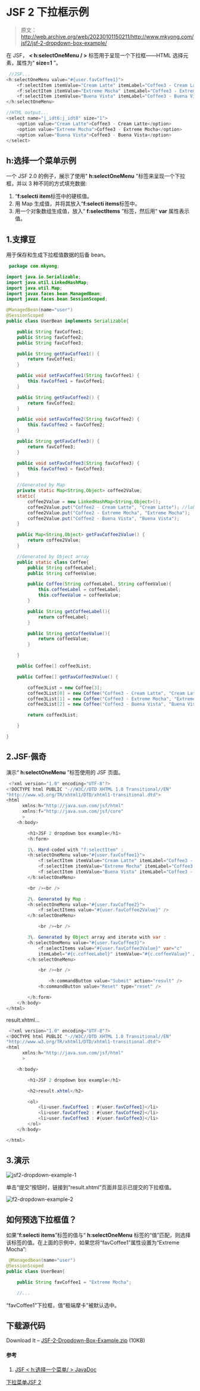 # JSF 2 下拉框示例

> 原文：<http://web.archive.org/web/20230101150211/http://www.mkyong.com/jsf2/jsf-2-dropdown-box-example/>

在 JSF， **< h:selectOneMenu / >** 标签用于呈现一个下拉框——HTML 选择元素，属性为“ **size=1** ”。

```java
 //JSF...
<h:selectOneMenu value="#{user.favCoffee1}">
   	<f:selectItem itemValue="Cream Latte" itemLabel="Coffee3 - Cream Latte" />
   	<f:selectItem itemValue="Extreme Mocha" itemLabel="Coffee3 - Extreme Mocha" />
   	<f:selectItem itemValue="Buena Vista" itemLabel="Coffee3 - Buena Vista" />
</h:selectOneMenu>

//HTML output...
<select name="j_idt6:j_idt8" size="1">	
	<option value="Cream Latte">Coffee3 - Cream Latte</option> 
	<option value="Extreme Mocha">Coffee3 - Extreme Mocha</option> 
	<option value="Buena Vista">Coffee3 - Buena Vista</option> 
</select> 
```

## h:选择一个菜单示例

一个 JSF 2.0 的例子，展示了使用" **h:selectOneMenu** "标签来呈现一个下拉框，并以 3 种不同的方式填充数据:

1.  “**f:selecti item**标签中的硬核值。
2.  用 Map 生成值，并将其放入“**f:selecti items**标签中。
3.  用一个对象数组生成值，放入“ **f:selectItems** ”标签，然后用“ **var** 属性表示值。

 ## 1.支撑豆

用于保存和生成下拉框值数据的后备 bean。

```java
 package com.mkyong;

import java.io.Serializable;
import java.util.LinkedHashMap;
import java.util.Map;
import javax.faces.bean.ManagedBean;
import javax.faces.bean.SessionScoped;

@ManagedBean(name="user")
@SessionScoped
public class UserBean implements Serializable{

	public String favCoffee1;
	public String favCoffee2;
	public String favCoffee3;

	public String getFavCoffee1() {
		return favCoffee1;
	}

	public void setFavCoffee1(String favCoffee1) {
		this.favCoffee1 = favCoffee1;
	}

	public String getFavCoffee2() {
		return favCoffee2;
	}

	public void setFavCoffee2(String favCoffee2) {
		this.favCoffee2 = favCoffee2;
	}

	public String getFavCoffee3() {
		return favCoffee3;
	}

	public void setFavCoffee3(String favCoffee3) {
		this.favCoffee3 = favCoffee3;
	}

	//Generated by Map
	private static Map<String,Object> coffee2Value;
	static{
		coffee2Value = new LinkedHashMap<String,Object>();
		coffee2Value.put("Coffee2 - Cream Latte", "Cream Latte"); //label, value
		coffee2Value.put("Coffee2 - Extreme Mocha", "Extreme Mocha");
		coffee2Value.put("Coffee2 - Buena Vista", "Buena Vista");
	}

	public Map<String,Object> getFavCoffee2Value() {
		return coffee2Value;
	}

	//Generated by Object array
	public static class Coffee{
		public String coffeeLabel;
		public String coffeeValue;

		public Coffee(String coffeeLabel, String coffeeValue){
			this.coffeeLabel = coffeeLabel;
			this.coffeeValue = coffeeValue;
		}

		public String getCoffeeLabel(){
			return coffeeLabel;
		}

		public String getCoffeeValue(){
			return coffeeValue;
		}

	}

	public Coffee[] coffee3List;

	public Coffee[] getFavCoffee3Value() {

		coffee3List = new Coffee[3];
		coffee3List[0] = new Coffee("Coffee3 - Cream Latte", "Cream Latte");
		coffee3List[1] = new Coffee("Coffee3 - Extreme Mocha", "Extreme Mocha");
		coffee3List[2] = new Coffee("Coffee3 - Buena Vista", "Buena Vista");

		return coffee3List;

	}

} 
```

 ## 2.JSF·佩奇

演示“ **h:selectOneMenu** ”标签使用的 JSF 页面。

```java
 <?xml version="1.0" encoding="UTF-8"?>
<!DOCTYPE html PUBLIC "-//W3C//DTD XHTML 1.0 Transitional//EN" 
"http://www.w3.org/TR/xhtml1/DTD/xhtml1-transitional.dtd">
<html    
      xmlns:h="http://java.sun.com/jsf/html"
      xmlns:f="http://java.sun.com/jsf/core"
      >
    <h:body>

    	<h1>JSF 2 dropdown box example</h1>
    	<h:form>

	    1\. Hard-coded with "f:selectItem" : 
   		<h:selectOneMenu value="#{user.favCoffee1}">
   			<f:selectItem itemValue="Cream Latte" itemLabel="Coffee3 - Cream Latte" />
   			<f:selectItem itemValue="Extreme Mocha" itemLabel="Coffee3 - Extreme Mocha" />
   			<f:selectItem itemValue="Buena Vista" itemLabel="Coffee3 - Buena Vista" />
   		</h:selectOneMenu>

		<br /><br />

	    2\. Generated by Map :
   		<h:selectOneMenu value="#{user.favCoffee2}">
   			<f:selectItems value="#{user.favCoffee2Value}" />
   		</h:selectOneMenu>

	        <br /><br />

	    3\. Generated by Object array and iterate with var :
   		<h:selectOneMenu value="#{user.favCoffee3}">
   			<f:selectItems value="#{user.favCoffee3Value}" var="c"
   			itemLabel="#{c.coffeeLabel}" itemValue="#{c.coffeeValue}" />
   		</h:selectOneMenu>

	        <br /><br />

    	        <h:commandButton value="Submit" action="result" />
	        <h:commandButton value="Reset" type="reset" />

    	</h:form>
    </h:body>
</html> 
```

result.xhtml…

```java
 <?xml version="1.0" encoding="UTF-8"?>
<!DOCTYPE html PUBLIC "-//W3C//DTD XHTML 1.0 Transitional//EN" 
"http://www.w3.org/TR/xhtml1/DTD/xhtml1-transitional.dtd">
<html    
      xmlns:h="http://java.sun.com/jsf/html"
      >

    <h:body>

    	<h1>JSF 2 dropdown box example</h1>

    	<h2>result.xhtml</h2>

    	<ol>
    		<li>user.favCoffee1 : #{user.favCoffee1}</li>
    		<li>user.favCoffee2 : #{user.favCoffee2}</li>
    		<li>user.favCoffee3 : #{user.favCoffee3}</li>
    	</ol>
    </h:body>

</html> 
```

## 3.演示

![jsf2-dropdown-example-1](img/a74494921e4e7341a1c2589e84b38e70.png "jsf2-dropdown-example-1")

单击“提交”按钮时，链接到“result.xhtml”页面并显示已提交的下拉框值。

![f2-dropdown-example-2](img/86013f5c53d76c3831f1bca6f391d8a3.png "jsf2-dropdown-example-2")

## 如何预选下拉框值？

如果“**f:selecti items**”标签的值与“ **h:selectOneMenu** 标签的“值”匹配，则选择该标签的值。在上面的示例中，如果您将“favCoffee1”属性设置为“Extreme Mocha”:

```java
 @ManagedBean(name="user")
@SessionScoped
public class UserBean{

	public String favCoffee1 = "Extreme Mocha";

	//... 
```

“favCoffee1”下拉框，值“极端摩卡”被默认选中。

## 下载源代码

Download It – [JSF-2-Dropdown-Box-Example.zip](http://web.archive.org/web/20190303045449/http://www.mkyong.com/wp-content/uploads/2010/10/JSF-2-Dropdown-Box-Example.zip) (10KB)

#### 参考

1.  [JSF < h:选择一个菜单/ > JavaDoc](http://web.archive.org/web/20190303045449/https://javaserverfaces.dev.java.net/nonav/docs/2.0/pdldocs/facelets/h/selectOneMenu.html)

[下拉菜单](http://web.archive.org/web/20190303045449/http://www.mkyong.com/tag/dropdown/)[JSF 2](http://web.archive.org/web/20190303045449/http://www.mkyong.com/tag/jsf2/)








